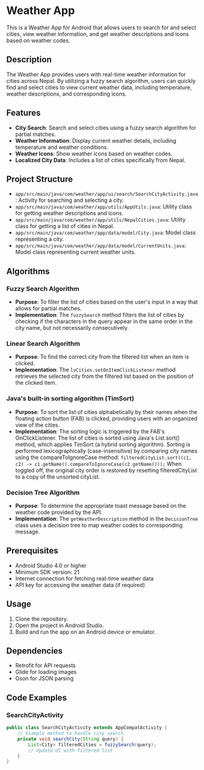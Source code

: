 # Weather App

This is a Weather App for Android that allows users to search for and select cities, view weather information, and get weather descriptions and icons based on weather codes.

## Description

The Weather App provides users with real-time weather information for cities across Nepal. By utilizing a fuzzy search algorithm, users can quickly find and select cities to view current weather data, including temperature, weather descriptions, and corresponding icons.

## Features

- **City Search**: Search and select cities using a fuzzy search algorithm for partial matches.
- **Weather Information**: Display current weather details, including temperature and weather conditions.
- **Weather Icons**: Show weather icons based on weather codes.
- **Localized City Data**: Includes a list of cities specifically from Nepal.

## Project Structure

- `app/src/main/java/com/weather/app/ui/search/SearchCityActivity.java`: Activity for searching and selecting a city.
- `app/src/main/java/com/weather/app/utils/AppUtils.java`: Utility class for getting weather descriptions and icons.
- `app/src/main/java/com/weather/app/utils/NepalCities.java`: Utility class for getting a list of cities in Nepal.
- `app/src/main/java/com/weather/app/data/model/City.java`: Model class representing a city.
- `app/src/main/java/com/weather/app/data/model/CurrentUnits.java`: Model class representing current weather units.

## Algorithms

### Fuzzy Search Algorithm

- **Purpose**: To filter the list of cities based on the user's input in a way that allows for partial matches.
- **Implementation**: The `fuzzySearch` method filters the list of cities by checking if the characters in the query appear in the same order in the city name, but not necessarily consecutively.

### Linear Search Algorithm

- **Purpose**: To find the correct city from the filtered list when an item is clicked.
- **Implementation**: The `lvCities.setOnItemClickListener` method retrieves the selected city from the filtered list based on the position of the clicked item.

### Java's built-in sorting algorithm (TimSort)

- **Purpose**: To sort the list of cities alphabetically by their names when the floating action button (FAB) is clicked, providing users with an organized view of the cities.
- **Implementation**: The sorting logic is triggered by the FAB's OnClickListener. The list of cities is sorted using Java's List.sort() method, which applies TimSort (a hybrid sorting algorithm). Sorting is performed lexicographically (case-insensitive) by comparing city names using the compareToIgnoreCase method: `filteredCityList.sort((c1, c2) -> c1.getName().compareToIgnoreCase(c2.getName()));` When toggled off, the original city order is restored by resetting filteredCityList to a copy of the unsorted cityList.

### Decision Tree Algorithm

- **Purpose**: To determine the appropriate toast message based on the weather code provided by the API.
- **Implementation**: The `getWeatherDescription` method in the `DecisionTree` class uses a decision tree to map weather codes to corresponding message.

## Prerequisites

- Android Studio 4.0 or higher
- Minimum SDK version: 21
- Internet connection for fetching real-time weather data
- API key for accessing the weather data (if required)

## Usage

1. Clone the repository.
2. Open the project in Android Studio.
3. Build and run the app on an Android device or emulator.

## Dependencies

- Retrofit for API requests
- Glide for loading images
- Gson for JSON parsing

## Code Examples

### SearchCityActivity

```java
public class SearchCityActivity extends AppCompatActivity {
    // Example method to handle city search
    private void searchCity(String query) {
        List<City> filteredCities = fuzzySearch(query);
        // Update UI with filtered list
    }
}
